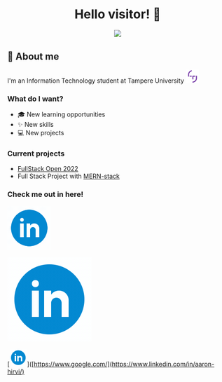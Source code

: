 <div align="center"><h1>Hello visitor! 👋</h1></div>
<div id="cat" align="center">
 <img src="https://media2.giphy.com/media/xUA7bdpLxQhsSQdyog/giphy.gif?cid=790b7611bda74c9edca0f9d76075a1b601c89273c33f3311&rid=giphy.gif&ct=g" width="400"/>
</div>

## 👤 About me

<div id="tuni">
  I'm an Information Technology student at Tampere University
  <img src="PK_symbols__tuni.png" width="30"/>
</div>

### What do I want?
 - 🎓 New learning opportunities
 - ✨ New skills
 - 💻 New projects

### Current projects

 - [FullStack Open 2022](https://fullstackopen.com/about)
 - Full Stack Project with [MERN-stack](https://www.educative.io/edpresso/what-is-mern-stack)

### Check me out in here!
<div id="linkedin" align="left">
 <a href="https://www.linkedin.com/in/aaron-hirvi/">
  <img src="icons8-linkedin-circled.gif" width="100"/>
 </a>
</div>

[![linkedin](icons8-linkedin-circled.gif)](https://www.linkedin.com/in/aaron-hirvi/)

[<img alt="alt_text" width="40px" src="icons8-linkedin-circled.gif" />]([https://www.google.com/](https://www.linkedin.com/in/aaron-hirvi/)
